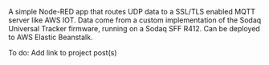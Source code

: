 A simple Node-RED app that routes UDP data to a SSL/TLS enabled MQTT server like AWS IOT. Data come from a custom implementation of the Sodaq Universal Tracker firmware, running on a Sodaq SFF R412. Can be deployed to AWS Elastic Beanstalk.

To do: Add link to project post(s)